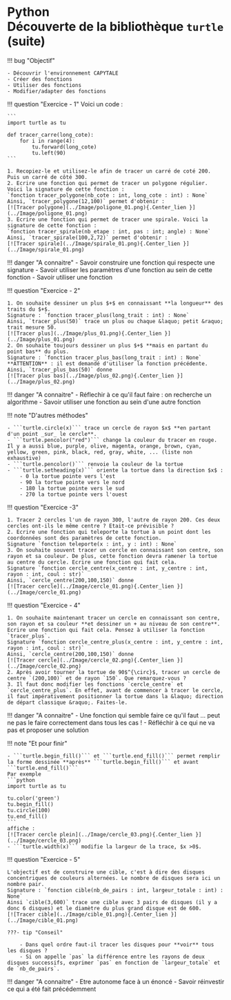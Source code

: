 # Python<br>Découverte de la bibliothèque ```turtle``` (suite)

!!! bug "Objectif"

    - Découvrir l'environnement CAPYTALE
    - Créer des fonctions
    - Utiliser des fonctions
    - Modifier/adapter des fonctions

!!! question "Exercice - 1"
    Voici un code :

    ```
    import turtle as tu

    def tracer_carre(long_cote):
        for i in range(4):
            tu.forward(long_cote)
            tu.left(90)
    ```

    1. Recopiez-le et utilisez-le afin de tracer un carré de coté 200. Puis un carré de côté 300.
    2. Ecrire une fonction qui permet de tracer un polygone régulier. Voici la signature de cette fonction :  
    `fonction tracer_polygone(nb_cote : int, long_cote : int) : None`  
    Ainsi, `tracer_polygone(12,100)` permet d'obtenir :  
    [![Tracer polygone](../Image/poligone_01.png){.Center_lien }](../Image/poligone_01.png)  
    3. Ecrire une fonction qui permet de tracer une spirale. Voici la signature de cette fonction :  
    `fonction tracer_spirale(nb_etape : int, pas : int; angle) : None`  
    Ainsi, `tracer_spirale(100,2,72)` permet d'obtenir :  
    [![Tracer spirale](../Image/spirale_01.png){.Center_lien }](../Image/spirale_01.png)  

!!! danger "A connaitre"
    - Savoir construire une fonction qui respecte une signature
    - Savoir utiliser les paramètres d'une fonction au sein de cette fonction
    - Savoir utiliser une fonction

!!! question "Exercice - 2"
    
    1. On souhaite dessiner un plus $+$ en connaissant **la longueur** des traits du $+$.  
    Signature : `fonction tracer_plus(long_trait : int) : None`  
    Ainsi, `tracer_plus(50)` trace un plus ou chaque &laquo; petit &raquo; trait mesure 50.  
    [![Tracer plus](../Image/plus_01.png){.Center_lien }](../Image/plus_01.png)  
    2. On souhaite toujours dessiner un plus $+$ **mais en partant du point bas** du plus.  
    Signature : `fonction tracer_plus_bas(long_trait : int) : None`  
    **ATTENTION** : il est demandé d'utiliser la fonction précédente.  
    Ainsi, `tracer_plus_bas(50)` donne  
    [![Tracer plus bas](../Image/plus_02.png){.Center_lien }](../Image/plus_02.png)  

!!! danger "A connaitre"
    - Réflechir à ce qu'il faut faire : on recherche un algorithme
    - Savoir utiliser une fonction au sein d'une autre fonction

!!! note "D'autres méthodes"

    - ```turtle.circle(x)``` trace un cercle de rayon $x$ **en partant d'un point _sur_ le cercle**.
    - ```turtle.pencolor("red")``` change la couleur du tracer en rouge. Il y a aussi blue, purple, olive, magenta, orange, brown, cyan, yellow, green, pink, black, red, gray, white, ... (liste non exhaustive)
    - ```turtle.pencolor()``` renvoie la couleur de la tortue
    - ```turtle.setheading(x)``` oriente la tortue dans la direction $x$ :  
        - 0 la tortue pointe vers l'est
        - 90 la tortue pointe vers le nord
        - 180 la tortue pointe vers le sud
        - 270 la tortue pointe vers l'ouest

!!! question "Exercice -3"
    
    1. Tracer 2 cercles l'un de rayon 300, l'autre de rayon 200. Ces deux cercles ont-ils le même centre ? Etait-ce prévisible ?
    2. Ecrire une fonction qui teleporte la tortue à un point dont les coordonnées sont des paramètres de cette fonction.  
    Signature `fonction teleporte(x : int, y : int) : None`
    3. On souhaite souvent tracer un cercle en connaissant son centre, son rayon et sa couleur. De plus, cette fonction devra ramener la tortue au centre du cercle. Ecrire une fonction qui fait cela.  
    Signature `fonction cercle_centre(x_centre : int, y_centre : int, rayon : int, coul : str)`  
    Ainsi, `cercle_centre(200,100,150)` donne  
    [![Tracer cercle](../Image/cercle_01.png){.Center_lien }](../Image/cercle_01.png)

!!! question "Exercice - 4"
    
    1. On souhaite maintenant tracer un cercle en connaissant son centre, son rayon et sa couleur **et dessiner un + au niveau de son centre**. Ecrire une fonction qui fait cela. Pensez à utiliser la fonction `tracer_plus`.
    Signature `fonction cercle_centre_plus(x_centre : int, y_centre : int, rayon : int, coul : str)`  
    Ainsi, `cercle_centre(200,100,150)` donne  
    [![Tracer cercle](../Image/cercle_02.png){.Center_lien }](../Image/cercle_02.png)
    2. Après avoir tourner la tortue de 90$^{\circ}$, tracer un cercle de centre `(200,100)` et de rayon `150`. Que remarquez-vous ?
    3. Il faut donc modifier les fonctions `cercle_centre` et `cercle_centre_plus`. En effet, avant de commencer à tracer le cercle, il faut impérativement positionner la tortue dans la &laquo; direction de départ classique &raquo;. Faites-le.

!!! danger "A connaitre"
    - Une fonction qui semble faire ce qu'il faut ... peut ne pas le faire correctement dans tous les cas !
    - Réfléchir à ce qui ne va pas et proposer une solution

!!! note "Et pour finir"

    - ```turtle.begin_fill()``` et ```turtle.end_fill()``` permet remplir la forme dessinée **après** ```turtle.begin_fill()``` et avant ```turtle.end_fill()```  
    Par exemple  
    ```python
    import turtle as tu

    tu.color('green')
    tu.begin_fill()
    tu.circle(100)
    tu.end_fill()
    ```  
    affiche :  
    [![Tracer cercle plein](../Image/cercle_03.png){.Center_lien }](../Image/cercle_03.png)  
    - ```turtle.width(x)``` modifie la largeur de la trace, $x >0$.

!!! question "Exercice - 5"

    L'objectif est de construire une cible, c'est à dire des disques concentriques de couleurs alternées. Le nombre de disques sera ici un nombre pair.  
    Signature : `fonction cible(nb_de_pairs : int, largeur_totale : int) : None`  
    Ainsi `cible(3,600)` trace une cible avec 3 pairs de disques (il y a donc 6 disques) et le diamètre du plus grand disque est de 600.  
    [![Tracer cible](../Image/cible_01.png){.Center_lien }](../Image/cible_01.png)  

    ???- tip "Conseil"

        - Dans quel ordre faut-il tracer les disques pour **voir** tous les disques ?
        - Si on appelle `pas` la différence entre les rayons de deux disques successifs, exprimer `pas` en fonction de `largeur_totale` et de `nb_de_pairs`.

!!! danger "A connaitre"
    - Etre autonome face à un énoncé
    - Savoir réinvestir ce qui a été fait précédemment